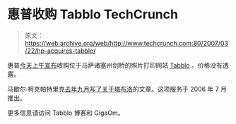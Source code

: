 # 惠普收购 Tabblo TechCrunch

> 原文：<https://web.archive.org/web/http://www.techcrunch.com:80/2007/03/22/hp-acquires-tabblo/>

 [](https://web.archive.org/web/20230109054032/http://tabblo.com/) 惠普[今天上午宣布](https://web.archive.org/web/20230109054032/http://www.hp.com/hpinfo/newsroom/press/2007/070322a.html)收购位于马萨诸塞州剑桥的照片打印网站 [Tabblo](https://web.archive.org/web/20230109054032/http://techcrunch.com/2006/09/12/wiki-your-photo-posters-with-tabblo/) 。价格没有透露。

马歇尔·柯克帕特里克[去年九月写了关于塔布洛](https://web.archive.org/web/20230109054032/http://techcrunch.com/2006/09/12/wiki-your-photo-posters-with-tabblo/)的文章。这项服务于 2006 年 7 月推出。

更多信息请访问 Tabblo 博客和 GigaOm。